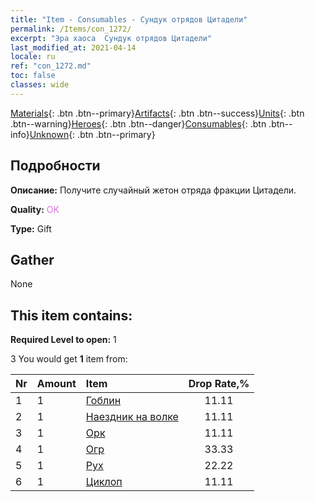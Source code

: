```yaml
---
title: "Item - Consumables - Сундук отрядов Цитадели"
permalink: /Items/con_1272/
excerpt: "Эра хаоса  Сундук отрядов Цитадели"
last_modified_at: 2021-04-14
locale: ru
ref: "con_1272.md"
toc: false
classes: wide
---
```

 [Materials](/ru/Items/){: .btn .btn--primary}[Artifacts](/ru/Items/Artifacts/){: .btn .btn--success}[Units](/ru/Items/Units/){: .btn .btn--warning}[Heroes](/ru/Items/Heroes/){: .btn .btn--danger}[Consumables](/ru/Items/Consumables/){: .btn .btn--info}[Unknown](/ru/Items/Unknown/){: .btn .btn--primary}

## Подробности
 **Описание:** Получите случайный жетон отряда фракции Цитадели.

 **Quality:** <span style="color: #DA70D6">OK</span>

 **Type:** Gift

## Gather

  None

## This item contains:

 **Required Level to open:** 1

 3 You would get **1** item  from:

  | Nr | Amount |     Item    | Drop Rate,% |
  |:---|:-------|:------------|:---------:|
  | 1 | 1 | [Гоблин](/ru/Items/unt_217/) | 11.11 | 
  | 2 | 1 | [Наездник на волке](/ru/Items/unt_218/) | 11.11 | 
  | 3 | 1 | [Орк](/ru/Items/unt_219/) | 11.11 | 
  | 4 | 1 | [Огр](/ru/Items/unt_220/) | 33.33 | 
  | 5 | 1 | [Рух](/ru/Items/unt_221/) | 22.22 | 
  | 6 | 1 | [Циклоп](/ru/Items/unt_222/) | 11.11 | 
